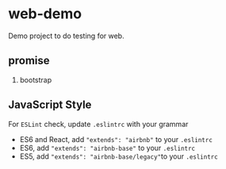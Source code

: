 # web-demo
Demo project to do testing for web.

## promise
1. bootstrap


## JavaScript Style

For `ESLint` check, update `.eslintrc` with your grammar
- ES6 and React, add `"extends": "airbnb"` to your `.eslintrc`
- ES6, add `"extends": "airbnb-base"` to your `.eslintrc`
- ES5, add `"extends": "airbnb-base/legacy"`to your `.eslintrc`

